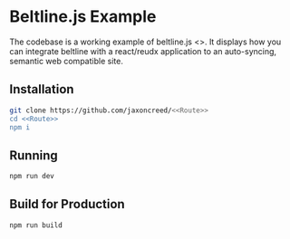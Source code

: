 # Beltline.js Example
The codebase is a working example of beltline.js <<Insert link>>. It displays how you can integrate beltline with a react/reudx application to an auto-syncing, semantic web compatible site.

## Installation
```bash
git clone https://github.com/jaxoncreed/<<Route>>
cd <<Route>>
npm i
```

## Running
```bash
npm run dev
```

## Build for Production
```bash
npm run build
```
